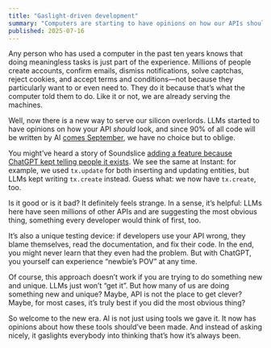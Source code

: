```yaml
---
title: "Gaslight-driven development"
summary: "Computers are starting to have opinions on how our APIs should look like"
published: 2025-07-16
---
```


Any person who has used a computer in the past ten years knows that doing meaningless tasks is just part of the experience. Millions of people create accounts, confirm emails, dismiss notifications, solve captchas, reject cookies, and accept terms and conditions—not because they particularly want to or even need to. They do it because that’s what the computer told them to do. Like it or not, we are already serving the machines.

Well, now there is a new way to serve our silicon overlords. LLMs started to have opinions on how your API _should_ look, and since 90% of all code will be written by AI [comes September](https://www.businessinsider.com/anthropic-ceo-ai-90-percent-code-3-to-6-months-2025-3), we have no choice but to oblige.

You might’ve heard a story of Soundslice [adding a feature because ChatGPT kept telling people it exists](https://www.holovaty.com/writing/chatgpt-fake-feature/). We see the same at Instant: for example, we used `tx.update` for both inserting and updating entities, but LLMs kept writing `tx.create` instead. Guess what: we now have `tx.create`, too.

Is it good or is it bad? It definitely feels strange. In a sense, it’s helpful: LLMs here have seen millions of other APIs and are suggesting the most obvious thing, something every developer would think of first, too.

It’s also a unique testing device: if developers use your API wrong, they blame themselves, read the documentation, and fix their code. In the end, you might never learn that they even had the problem. But with ChatGPT, you yourself can experience “newbie’s POV” at any time.

Of course, this approach doesn’t work if you are trying to do something new and unique. LLMs just won’t “get it”. But how many of us are doing something new and unique? Maybe, API is not the place to get clever? Maybe, for most cases, it’s truly best if you did the most obvious thing?

So welcome to the new era. AI is not just using tools we gave it. It now has opinions about how these tools should’ve been made. And instead of asking nicely, it gaslights everybody into thinking that’s how it’s always been.
